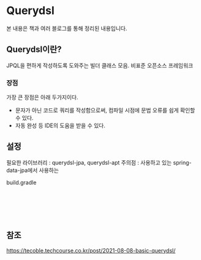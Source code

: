 # Querydsl

본 내용은 책과 여러 블로그를 통해 정리된 내용입니다.


## Querydsl이란?
JPQL을 편하게 작성하도록 도와주는 빌더 클래스 모음. 비표준 오픈소스 프레임워크

### 장점
가장 큰 장점은 아래 두가지이다.
- 문자가 아닌 코드로 쿼리를 작성함으로써, 컴파일 시점에 문법 오류를 쉽게 확인할 수 있다.
- 자동 완성 등 IDE의 도움을 받을 수 있다.

## 설정
필요한 라이브러리 : querydsl-jpa, querydsl-apt
주의점 : 사용하고 있는 spring-data-jpa에서 사용하는 

build.gradle

```






```









## 참조
https://tecoble.techcourse.co.kr/post/2021-08-08-basic-querydsl/
